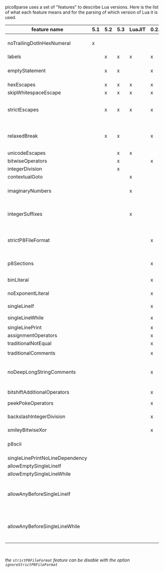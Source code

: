 pico8parse uses a set of "features" to describe Lua versions. Here is the list of what each feature means and for the parsing of which version of Lua it is used.

 feature name                    | 5.1 | 5.2 | 5.3 | LuaJIT | 0.2.1 | 0.2.2 | 0.2.3 | 0.2.4 | description
---------------------------------|-----|-----|-----|--------|-------|-------|-------|-------|-------------
 noTrailingDotInHexNumeral       | x   |     |     |        |       |       |       |       | Lua &lt; 5.2 does not accept eg `0x.A`
 labels                          |     | x   | x   | x      | x     | x     | x     | x     | -
 emptyStatement                  |     | x   | x   |        | x     | x     | x     | x     | `;` is considered an empty statement
 hexEscapes                      |     | x   | x   | x      | x     | x     | x     | x     | `"\x42"`
 skipWhitespaceEscape            |     | x   | x   | x      | x     | x     | x     | x     | `"\z   "`
 strictEscapes                   |     | x   | x   | x      | x     | x     | x     | x     | raises an error on an unknown escape sequence
 relaxedBreak                    |     | x   | x   |        | x     | x     | x     | x     | `break` may not be the last statement in a block
 unicodeEscapes                  |     |     | x   | x      |       |       |       |       | `"\u{0042}"`
 bitwiseOperators                |     |     | x   |        | x     | x     | x     | x     | `~a`, `a | b`, `a & b`, `a << b` and `a >> b`
 integerDivision                 |     |     | x   |        |       |       |       |       | `a // b`
 contextualGoto                  |     |     |     | x      |       |       |       |       | -
 imaginaryNumbers                |     |     |     | x      |       |       |       |       | valid suffixes is `i` (case-insensitive)
 integerSuffixes                 |     |     |     | x      |       |       |       |       | valid suffixes are: `LL` and `ULL` (case-insensitive)
 strictP8FileFormat              |     |     |     |        | x     | x     | x     | x     | expects pico-8 header and section (eg `__lua__`)
 p8Sections                      |     |     |     |        | x     | x     | x     | x     | list of the section delimiters
 binLiteral                      |     |     |     |        | x     | x     | x     | x     | accepts eg `0b101010`
 noExponentLiteral               |     |     |     |        | x     | x     | x     | x     | does not accept eg `1e-1`
 singleLineIf                    |     |     |     |        | x     | x     | x     | x     | `if (a) print(a)`
 singleLineWhile                 |     |     |     |        | x     | x     | x     | x     | `while (a) print(a)`
 singleLinePrint                 |     |     |     |        | x     | x     | x     | x     | `?a`
 assignmentOperators             |     |     |     |        | x     | x     | x     | x     | `a += 1`
 traditionalNotEqual             |     |     |     |        | x     | x     | x     | x     | `a != b`
 traditionalComments             |     |     |     |        | x     | x     | x     | x     | `// this is a comment`
 noDeepLongStringComments        |     |     |     |        | x     | x     | x     | x     | `--[=[]=]` can not be a multiline comment
 bitshiftAdditionalOperators     |     |     |     |        | x     | x     | x     | x     | `a >>> b`, `a >>< b` and `a <<> b`
 peekPokeOperators               |     |     |     |        | x     | x     | x     | x     | `@a`, `%a` and `$a`
 backslashIntegerDivision        |     |     |     |        | x     | x     | x     | x     | integer division `//` is done with `\`
 smileyBitwiseXor                |     |     |     |        | x     | x     | x     | x     | `a ^^ b`
 p8scii                          |     |     |     |        |       | x     | x     | x     | additional string escape sequences
 singleLinePrintNoLineDependency |     |     |     |        |       |       | x     | x     | `a = 0 ?a`
 allowEmptySingleLineIf          |     |     |     |        |       |       | x     | x     | `if (a) ;`
 allowEmptySingleLineWhile       |     |     |     |        |       |       | x     | x     | `while (a) ;`
 allowAnyBeforeSingleLineIf      |     |     |     |        |       |       |       | x     | without, a blank or number must preceded a singleLineIf
 allowAnyBeforeSingleLineWhile   |     |     |     |        |       |       |       | x     | without, a blank or number must preceded a singleLinewhile

<br>

_the `strictP8FileFormat` feature can be disable with the option `ignoreStrictP8FileFormat`_
